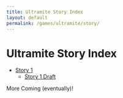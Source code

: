 ```yaml
---
title: Ultramite Story Index
layout: default
permalink: /games/ultramite/story/
---
```


# Ultramite Story Index

- [Story 1](./1/)
  - [Story 1 Draft](./1/draft/)

More Coming (eventually)!
